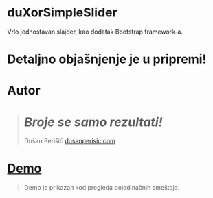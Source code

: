 # duXorSimpleSlider

Vrlo jednostavan slajder, kao dodatak Bootstrap framework-a.

# Detaljno objašnjenje je u pripremi!

# Autor

> # *Broje se samo rezultati!*
> Dušan Perišić
> [dusanperisic.com](https://dusanperisic.com) 

# [Demo](http://test.najsmestaj.com) 

> Demo je prikazan kod pregleda pojedinačnih smeštaja.